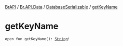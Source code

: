 [BrAPI](../../index.md) / [Br.API.Data](../index.md) / [DatabaseSerializable](index.md) / [getKeyName](./get-key-name.md)

# getKeyName

`open fun getKeyName(): `[`String`](https://kotlinlang.org/api/latest/jvm/stdlib/kotlin/-string/index.html)`!`